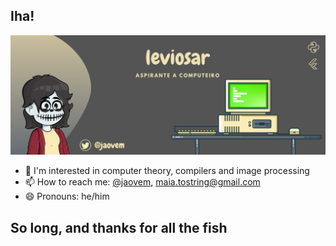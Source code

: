 ## Iha!

![cover](./background.png)

- 👯 I'm interested in computer theory, compilers and image processing
- 📫 How to reach me: [@jaovem](https://twitter.com/jaovem), maia.tostring@gmail.com
- 😄 Pronouns: he/him

## So long, and thanks for all the fish
